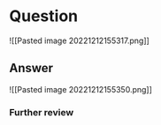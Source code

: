 # Question
![[Pasted image 20221212155317.png]]
## Answer
![[Pasted image 20221212155350.png]]
### Further review
